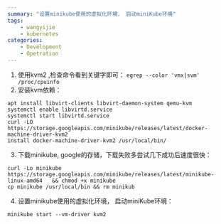 ```yaml
---
summary: "设置minikube使用的虚拟化环境， 启动miniKube环境"
tags:
    - wangyijie
    - kubernetes
categories:
    - Development
    - Opetration
---
```

1. 使用kvm2 ,检查命令看到关键字即可：
```egrep --color 'vmx|svm' /proc/cpuinfo```
2. 安装kvm依赖：
```
apt install libvirt-clients libvirt-daemon-system qemu-kvm
systemctl enable libvirtd.service
systemctl start libvirtd.service
curl -LO https://storage.googleapis.com/minikube/releases/latest/docker-machine-driver-kvm2  
install docker-machine-driver-kvm2 /usr/local/bin/
```
3. 下载minikube, google的存储，下载失败多尝试几下成功后速度很快：
```
curl -Lo minikube https://storage.googleapis.com/minikube/releases/latest/minikube-linux-amd64   && chmod +x minikube
cp minikube /usr/local/bin && rm minikub
```
4. 设置minikube使用的虚拟化环境， 启动miniKube环境：
```minikube config set vm-driver kvm2
minikube start --vm-driver kvm2
```
